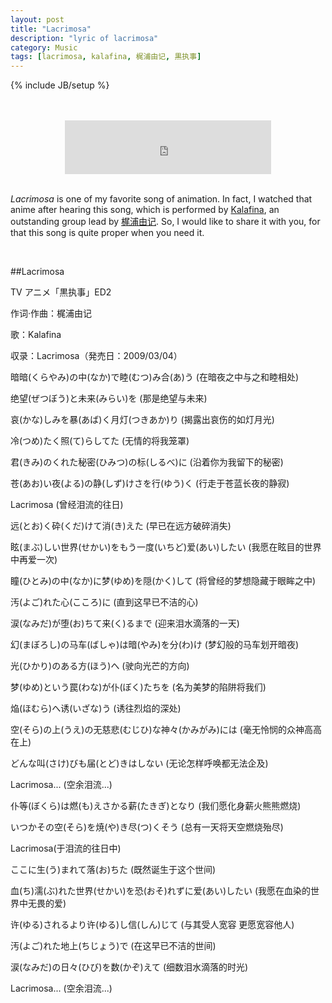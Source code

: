 ```yaml
---
layout: post
title: "Lacrimosa"
description: "lyric of lacrimosa"
category: Music
tags: [lacrimosa, kalafina, 梶浦由记, 黒执事]
---
```

{% include JB/setup %}
<div align="center">
<br />
<br />
<iframe frameborder="no" border="0" marginwidth="0" marginheight="0" width=330 height=86 src="http://music.163.com/outchain/player?type=2&id=25860152&auto=0&height=66"></iframe>
<br />
</div>

<br />

*Lacrimosa* is one of my favorite song of animation. In fact, I watched that anime after hearing this song, which is performed by [Kalafina](http://en.wikipedia.org/wiki/Kalafina), an outstanding group lead by [梶浦由记](http://en.wikipedia.org/wiki/Yuki_Kajiura). So, I would like to share it with you, for that this song is quite proper when you need it.
  
<br />

##Lacrimosa


TV アニメ「黒执事」ED2

作词·作曲：梶浦由记

歌：Kalafina

収录：Lacrimosa（発売日：2009/03/04）


暗暗(くらやみ)の中(なか)で睦(むつ)み合(あ)う (在暗夜之中与之和睦相处)

绝望(ぜつぼう)と未来(みらい)を (那是绝望与未来)

哀(かな)しみを暴(あば)く月灯(つきあか)り (揭露出哀伤的如灯月光)

冷(つめ)たく照(て)らしてた (无情的将我笼罩)

君(きみ)のくれた秘密(ひみつ)の标(しるべ)に (沿着你为我留下的秘密)

苍(あお)い夜(よる)の静(しず)けさを行(ゆう)く (行走于苍蓝长夜的静寂)

Lacrimosa (曾经泪流的往日)

远(とお)く砕(くだ)けて消(き)えた (早已在远方破碎消失)

眩(まぶ)しい世界(せかい)をもう一度(いちど)爱(あい)したい (我愿在眩目的世界中再爱一次)

瞳(ひとみ)の中(なか)に梦(ゆめ)を隠(かく)して (将曾经的梦想隐藏于眼眸之中)

汚(よご)れた心(こころ)に (直到这早已不洁的心)

涙(なみだ)が堕(お)ちて来(く)るまで (迎来泪水滴落的一天)

幻(まぼろし)の马车(ばしゃ)は暗(やみ)を分(わ)け (梦幻般的马车划开暗夜)

光(ひかり)のある方(ほう)へ (驶向光芒的方向)

梦(ゆめ)という罠(わな)が仆(ぼく)たちを (名为美梦的陷阱将我们)

焔(ほむら)へ诱(いざな)う (诱往烈焰的深处)

空(そら)の上(うえ)の无慈悲(むじひ)な神々(かみがみ)には (毫无怜悯的众神高高在上)

どんな叫(さけ)びも届(とど)きはしない (无论怎样呼唤都无法企及)

Lacrimosa... (空余泪流...)

仆等(ぼくら)は燃(も)えさかる薪(たきぎ)となり (我们愿化身薪火熊熊燃烧)

いつかその空(そら)を焼(や)き尽(つ)くそう (总有一天将天空燃烧殆尽)

Lacrimosa(于泪流的往日中)

ここに生(う)まれて落(お)ちた (既然诞生于这个世间)

血(ち)濡(ぶ)れた世界(せかい)を恐(おそ)れずに爱(あい)したい (我愿在血染的世界中无畏的爱)

许(ゆる)されるより许(ゆる)し信(しん)じて (与其受人宽容 更愿宽容他人)

汚(よご)れた地上(ちじょう)で (在这早已不洁的世间)

涙(なみだ)の日々(ひび)を数(かぞ)えて (细数泪水滴落的时光)

Lacrimosa... (空余泪流...)

